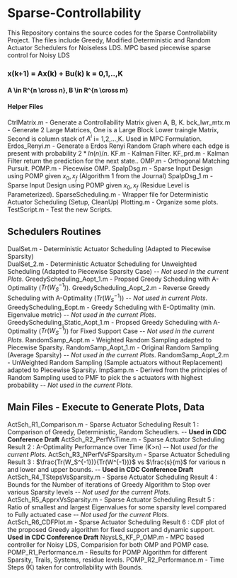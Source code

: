 # Sparse-Controllability
This Repository contains the source codes for the Sparse Controllability Project. The files include Greedy, Modified Deterministic and Random Actuator Schedulers for Noiseless LDS. MPC based piecewise sparse control for Noisy LDS

### x(k+1) = Ax(k) + Bu(k) k = 0,1,..,K
#### A \in R^{n \cross n}, B \in R^{n \cross m}
#### Helper Files
CtrlMatrix.m - Generate a Controllability Matrix given A, B, K.
bck_lwr_mtx.m - Generate 2 Large Matrices, One is a Large Block Lower traingle Matrix, Second is column stack of $`A^i`$ i= 1,2,...,K. Used in MPC Formulation.
Erdos_Renyi.m - Generate a Erdos Renyi Random Graph where each edge is present with probability $`2*ln(n)/n`$.
KF.m - Kalman Filter.
KF_prd.m - Kalman Filter return the prediction for the next state..
OMP.m - Orthogonal Matching Pursuit.
POMP.m - Piecewise OMP.
SpaIpDsg.m - Sparse Input Design using POMP given $`x_0, x_f`$ (Algorithm 1 from the Journal)
SpaIpDsg_1.m - Sparse Input Design using POMP given $`x_0, x_f`$ (Residue Level is Parameterized).
SparseScheduling.m - Wrapper file for Deterministic Actuator Scheduling (Setup, CleanUp)
Plotting.m - Organize some plots.
TestScript.m - Test the new Scripts.

## Schedulers Routines
DualSet.m - Deterministic Actuator Scheduling (Adapted to Piecewise Sparsity)  
DualSet_2.m - Deterministic Actuator Scheduling for Unweighted Scheduling (Adapted to Piecewise Sparsity Case) -- *Not used in the current Plots*.
GreedyScheduling_Aopt_1.m - Propsed Greedy Scheduling with A-Optimality ($`Tr(W_S^{-1})`$).
GreedyScheduling_Aopt_2.m - Reverse Greedy Scheduling with A-Optimality ($`Tr(W_S^{-1})`$) -- *Not used in current Plots*.
GreedyScheduling_Eopt.m - Greedy Scheduling with E-Optimality (min. Eigenvalue metric) -- *Not used in the current Plots*.
GreedyScheduling_Static_Aopt_1.m - Propsed Greedy Scheduling with A-Optimality ($`Tr(W_S^{-1})`$) for Fixed Support Case -- *Not used in the current Plots*.
RandomSamp_Aopt.m - Weighted Random Sampling adapted to Piecewise Sparsity.
RandomSamp_Aopt_1.m - Original Random Sampling (Average Sparsity) -- *Not used in the current Plots*.
RandomSamp_Aopt_2.m - UnWeighted Random Sampling (Sample actuators without Replacement) adapted to Piecewise Sparsity.
ImpSamp.m - Derived from the principles of Random Sampling used to PMF to pick the s actuators with highest probability -- *Not used in the current Plots*.

## Main Files - Execute to Generate Plots, Data
ActSch_R1_Comparison.m - Sparse Actuator Scheduling Result 1 : Comparison of Greedy, Deterministic, Random Scheudlers. -- **Used in CDC Conference Draft**
ActSch_R2_PerfVsTime.m - Sparse Actuator Scheduling Result 2 : A-Optimality Performance over Time (K>n) -- Not *used for the current Plots*.
ActSch_R3_NPerfVsFSparsity.m - Sparse Actuator Scheduling Result 3 : $`\frac{Tr(W_S^{-1})}{Tr(W^{-1})}`$ vs $`\frac{s}{m}`$ for various n and lower and upper bounds. -- **Used in CDC Conference Draft**
ActSch_R4_TStepsVsSparsity.m - Sparse Actuator Scheduling Result 4 : Bounds for the Number of iterations of Greedy Algorithm to Stop over various Sparsity levels -- *Not used for the current Plots*.
ActSch_R5_ApprxVsSparsity.m - Sparse Actuator Scheduling Result 5 : Ratio of smallest and largest Eigenvalues for some sparsity level compared  to Fully actuated case -- *Not used for the current Plots*.
ActSch_R6_CDFPlot.m - Sparse Actuator Scheduling Result 6 : CDF plot of the proposed Greedy algorithm for fixed support and dynamic support. **Used in CDC Conference Draft**
NsysLS_KF_P_OMP.m - MPC based controller for Noisy LDS, Comparision for both OMP and POMP case.
POMP_R1_Performance.m - Results for POMP Algorithm for different Sparsity, Trails, Systems, residue levels.
POMP_R2_Performance.m - Time Steps (K) taken for controllability with Bounds.
